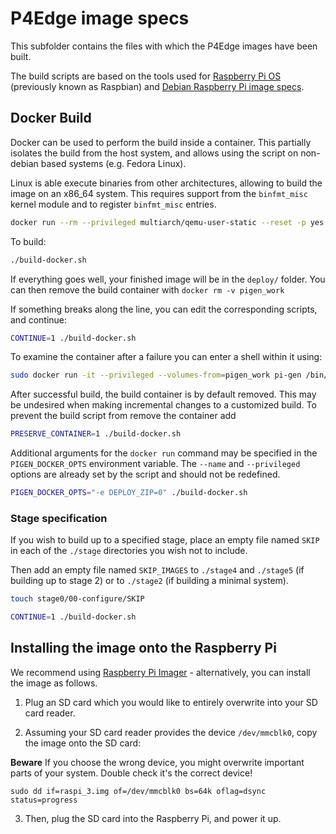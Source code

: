 # P4Edge image specs

This subfolder contains the files with which the P4Edge images have been built.

The build scripts are based on the tools used for
[Raspberry Pi OS](https://github.com/RPi-Distro/Pi-gen)
(previously known as Raspbian) and
[Debian Raspberry Pi image specs](https://salsa.debian.org/raspi-team/image-specs.git).

## Docker Build

Docker can be used to perform the build inside a container. This partially
isolates the build from the host system, and allows using the script on
non-debian based systems (e.g. Fedora Linux).

Linux is able execute binaries from other architectures, allowing to build
the image on an x86_64 system. This requires support from the `binfmt_misc`
kernel module and to register `binfmt_misc` entries.

```bash
docker run --rm --privileged multiarch/qemu-user-static --reset -p yes
```

To build:

```bash
./build-docker.sh
```

If everything goes well, your finished image will be in the `deploy/` folder.
You can then remove the build container with `docker rm -v pigen_work`

If something breaks along the line, you can edit the corresponding scripts, and
continue:

```bash
CONTINUE=1 ./build-docker.sh
```

To examine the container after a failure you can enter a shell within it using:

```bash
sudo docker run -it --privileged --volumes-from=pigen_work pi-gen /bin/bash
```

After successful build, the build container is by default removed. This may be
undesired when making incremental changes to a customized build. To prevent the
build script from remove the container add

```bash
PRESERVE_CONTAINER=1 ./build-docker.sh
```

Additional arguments for the `docker run` command may be specified in the `PIGEN_DOCKER_OPTS` environment variable.
The `--name` and `--privileged` options are already set by the script and should not be redefined.

```bash
PIGEN_DOCKER_OPTS="-e DEPLOY_ZIP=0" ./build-docker.sh
```

### Stage specification

If you wish to build up to a specified stage, place an empty file named `SKIP` in each of the `./stage` directories you wish not to include.

Then add an empty file named `SKIP_IMAGES` to `./stage4` and `./stage5` (if building up to stage 2) or
to `./stage2` (if building a minimal system).

```bash
touch stage0/00-configure/SKIP

CONTINUE=1 ./build-docker.sh
```

## Installing the image onto the Raspberry Pi

We recommend using [Raspberry Pi Imager](https://github.com/raspberrypi/rpi-imager/releases) - alternatively, you can install the image as follows.

1. Plug an SD card which you would like to entirely overwrite into your SD card reader.

2. Assuming your SD card reader provides the device `/dev/mmcblk0`, copy the
image onto the SD card:

**Beware** If you choose the wrong device, you might overwrite important parts
 of your system. Double check it's the correct device!

```shell
sudo dd if=raspi_3.img of=/dev/mmcblk0 bs=64k oflag=dsync status=progress
```

3. Then, plug the SD card into the Raspberry Pi, and power it up.

